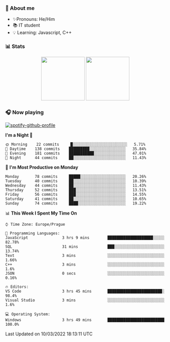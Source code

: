### 👋 About me

- ✨Pronouns: He/Him
- 📚 IT student
- 💡 Learning: Javascript, C++

### 📊 Stats
<p align="center">
  <img height="137px" src="https://github-readme-stats-ashy-seven.vercel.app/api?username=Nanoslav&count_private=true&theme=dark&show_icons=true" />
  <img height="137px" src="https://github-readme-stats-ashy-seven.vercel.app/api/top-langs?username=Nanoslav&count_private=true&layout=compact&theme=dark" />
</p>

### 🎧 Now playing
[![spotify-github-profile](https://spotify-github-profile.vercel.app/api/view?uid=g509347fts6blldcmm8uxhzib&cover_image=true&theme=novatorem)](https://spotify-github-profile.vercel.app/api/view?uid=g509347fts6blldcmm8uxhzib&redirect=true)

<!--START_SECTION:waka-->
**I'm a Night 🦉** 

```text
🌞 Morning    22 commits     █░░░░░░░░░░░░░░░░░░░░░░░░   5.71% 
🌆 Daytime    138 commits    █████████░░░░░░░░░░░░░░░░   35.84% 
🌃 Evening    181 commits    ███████████░░░░░░░░░░░░░░   47.01% 
🌙 Night      44 commits     ██░░░░░░░░░░░░░░░░░░░░░░░   11.43%

```
📅 **I'm Most Productive on Monday** 

```text
Monday       78 commits     █████░░░░░░░░░░░░░░░░░░░░   20.26% 
Tuesday      40 commits     ██░░░░░░░░░░░░░░░░░░░░░░░   10.39% 
Wednesday    44 commits     ██░░░░░░░░░░░░░░░░░░░░░░░   11.43% 
Thursday     52 commits     ███░░░░░░░░░░░░░░░░░░░░░░   13.51% 
Friday       56 commits     ███░░░░░░░░░░░░░░░░░░░░░░   14.55% 
Saturday     41 commits     ██░░░░░░░░░░░░░░░░░░░░░░░   10.65% 
Sunday       74 commits     ████░░░░░░░░░░░░░░░░░░░░░   19.22%

```


📊 **This Week I Spent My Time On** 

```text
⌚︎ Time Zone: Europe/Prague

💬 Programming Languages: 
JavaScript               3 hrs 9 mins        ████████████████████░░░░░   82.78% 
SQL                      31 mins             ███░░░░░░░░░░░░░░░░░░░░░░   13.74% 
Text                     3 mins              ░░░░░░░░░░░░░░░░░░░░░░░░░   1.66% 
C++                      3 mins              ░░░░░░░░░░░░░░░░░░░░░░░░░   1.6% 
JSON                     0 secs              ░░░░░░░░░░░░░░░░░░░░░░░░░   0.16%

🔥 Editors: 
VS Code                  3 hrs 45 mins       ████████████████████████░   98.4% 
Visual Studio            3 mins              ░░░░░░░░░░░░░░░░░░░░░░░░░   1.6%

💻 Operating System: 
Windows                  3 hrs 49 mins       █████████████████████████   100.0%

```


 Last Updated on 10/03/2022 18:13:11 UTC
<!--END_SECTION:waka-->

<!--
**Nanoslav/Nanoslav** is a ✨ _special_ ✨ repository because its `README.md` (this file) appears on your GitHub profile.

Here are some ideas to get you started:

- 🔭 I’m currently working on ...
- 🌱 I’m currently learning ...
- 👯 I’m looking to collaborate on ...
- 🤔 I’m looking for help with ...
- 💬 Ask me about ...
- 📫 How to reach me: ...
- 😄 Pronouns: ...
- ⚡ Fun fact: ...
-->
